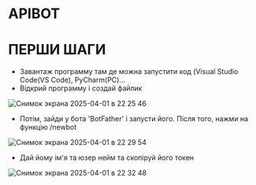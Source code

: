 # APIBOT
# ПЕРШИ ШАГИ
- Завантаж программу там де можна запустити код (Visual Studio Code(VS Code), PyCharm(PC)...
- Відкрий программу і создай файлик



 ![Снимок экрана 2025-04-01 в 22 25 46](https://github.com/user-attachments/assets/6e9471fc-5e38-48d9-9d25-e1ab13e45963)

 - Потім, зайди у бота 'BotFather' і запусти його. Після того, нажми на функцію /newbot

![Снимок экрана 2025-04-01 в 22 29 54](https://github.com/user-attachments/assets/1b31032a-4f3d-4ba4-afff-cdf52e5b3a57)

- Дай йому ім'я та юзер нейм та скопіруй його токен

![Снимок экрана 2025-04-01 в 22 32 48](https://github.com/user-attachments/assets/9e5c7527-b918-4de7-9f37-cc26feace791)
